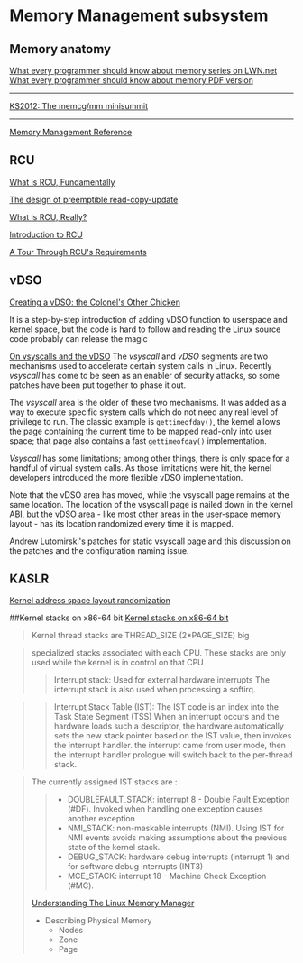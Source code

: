 # Memory Management subsystem

## Memory anatomy
[What every programmer should know about memory series on LWN.net](https://lwn.net/Articles/250967/)
[What every programmer should know about memory PDF version](https://people.freebsd.org/~lstewart/articles/cpumemory.pdf)

***
[KS2012: The memcg/mm minisummit](https://lwn.net/Articles/516439/)

***
[Memory Management Reference](https://www.memorymanagement.org/)

## RCU
[What is RCU, Fundamentally](https://lwn.net/Articles/262464/)

[The design of preemptible read-copy-update](https://lwn.net/Articles/253651/)

[What is RCU, Really?](http://www.rdrop.com/users/paulmck/RCU/whatisRCU.html)

[Introduction to RCU](http://www2.rdrop.com/users/paulmck/RCU/)

[A Tour Through RCU's Requirements](https://www.kernel.org/doc/Documentation/RCU/Design/Requirements/Requirements.html)

## vDSO
[Creating a vDSO: the Colonel's Other Chicken](https://www.linuxjournal.com/content/creating-vdso-colonels-other-chicken)

It is a step-by-step introduction of adding vDSO function to userspace and kernel space, but the code is hard to follow and reading the Linux source code probably can release the magic

[On vsyscalls and the vDSO](https://lwn.net/Articles/446528/)
The _vsyscall_ and _vDSO_ segments are two mechanisms used to accelerate certain system calls in Linux. Recently _vsyscall_ has come to be seen as an enabler of security attacks, so some patches have been put together to phase it out.

The _vsyscall_ area is the older of these two mechanisms. It was added as a way to execute specific system calls which do not need any real level of privilege to run. The classic example is `gettimeofday()`, the kernel allows the page containing the current time to be mapped read-only into user space; that page also contains a fast `gettimeofday()` implementation.

_Vsyscall_ has some limitations; among other things, there is only space for a handful of virtual system calls. As those limitations were hit, the kernel developers introduced the more flexible vDSO implementation.

Note that the vDSO area has moved, while the vsyscall page remains at the same location. The location of the vsyscall page is nailed down in the kernel ABI, but the vDSO area - like most other areas in the user-space memory layout - has its location randomized every time it is mapped.

Andrew Lutomirski's patches for static vsyscall page and this discussion on the patches and the configuration naming issue.

## KASLR
[Kernel address space layout randomization](https://lwn.net/Articles/569635/)

##Kernel stacks on x86-64 bit
[Kernel stacks on x86-64 bit](https://www.kernel.org/doc/Documentation/x86/kernel-stacks)

>Kernel thread stacks are THREAD_SIZE (2*PAGE_SIZE) big

>specialized stacks associated with each CPU.  These stacks are only used while the kernel is in control on that CPU
>>Interrupt stack: Used for external hardware interrupts
>>The interrupt stack is also used when processing a softirq.

>>Interrupt Stack Table (IST): The IST code is an index into the Task State Segment (TSS)
>>When an interrupt occurs and the hardware loads such a descriptor, the hardware automatically sets the new stack pointer based on the IST value, then invokes the interrupt handler.
>>the interrupt came from user mode, then the interrupt handler prologue will switch back to the per-thread stack.

>The currently assigned IST stacks are :
>>* DOUBLEFAULT_STACK: interrupt 8 - Double Fault Exception (#DF). Invoked when handling one exception causes another exception
>>* NMI_STACK: non-maskable interrupts (NMI). Using IST for NMI events avoids making assumptions about the previous state of the kernel stack.
>>* DEBUG_STACK: hardware debug interrupts (interrupt 1) and for software debug interrupts (INT3)
>>* MCE_STACK: interrupt 18 - Machine Check Exception (#MC).
>
>[Understanding The Linux Memory Manager](https://www.kernel.org/doc/gorman/html/understand/)
>* Describing Physical Memory
>   - Nodes
>   - Zone
>   - Page
>   
